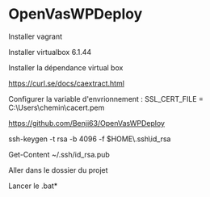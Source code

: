 # OpenVasWPDeploy
Installer vagrant

Installer virtualbox 6.1.44

Installer la dépendance virtual box

https://curl.se/docs/caextract.html

Configurer la variable d'envrionnement : SSL_CERT_FILE = C:\Users\chemin\cacert.pem

https://github.com/Benji63/OpenVasWPDeploy

ssh-keygen -t rsa -b 4096 -f $HOME\\.ssh\id_rsa

Get-Content ~/.ssh/id_rsa.pub

Aller dans le dossier du projet

Lancer le .bat*
